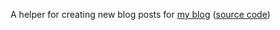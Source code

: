 A helper for creating new blog posts for [my blog] ([source code])

[my blog]: http://tshepang.net
[source code]: http://bitbucket.org/tshepang/blog
